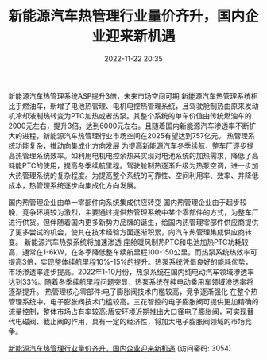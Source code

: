 ﻿---
title: 新能源汽车热管理行业量价齐升，国内企业迎来新机遇
date: 2022-11-22 20:35
tags:
- 汽车零部件
updated: 
---

新能源汽车热管理系统ASP提升3倍，未来市场空间可期
新能源汽车热管理系统相比于燃油车，新增了电池热管理、电机电控热管理系统，且驾驶舱制热由原来发动机冷却液制热转变为PTC加热或者热泵。其整个系统的单车价值由传统燃油车的2000元左右，提升3倍，达到6000元左右。且随着国内新能源汽车渗透率不断扩大的进程，新能源汽车热管理行业市场空间在2025有望达到757亿元。
热管理系统功能复杂，推动向集成化方向发展
为提高新能源汽车冬季续航，整车厂逐步提高热管理系统效率。如利用电机电控余热来实现对电池系统的加热需求，降低了高耗能PTC的使用，提高冬季续航里程。驾驶舱制热逐渐升级为热泵空调，进一步加大热管理系统的复杂程度。为提高整个系统的可靠性、空间利用率、效率、并降低成本，热管理系统逐步向集成化方向发展。
<!-- more -->
国内热管理企业由单一零部件向系统集成供应转变
国内热管理企业由于起步较晚，竞争环境较为激烈，主要通过提供热管理系统中某个零部件的方式，为整车厂进行供货。但伴随着国内更多新势力品牌的诞生，给国内热管理零部件供应商提供了更多尝试的机会，使其在技术经验方面逐渐积累，向汽车热管理集成供应商转变。
新能源汽车热泵系统将加速渗透
座舱暖风制热PTC和电池加热PTC功耗较高，通常在1-6kW，在冬季降低整车续航里程100-150公里。而热泵系统热效率可提高3倍，实现整体续航里程10%-15%的提升。热泵系统凭借良好的能耗优势，市场渗透率逐步提高。2022年1-10月份，热泵系统在国内纯电动汽车领域渗透率达到33%。随着冬季续航里程问题突显，热泵系统在纯电动乘用车领域渗透率将逐渐提升。
热管理核心零部件:电子膨胀阀技术门槛较高，竞争逐渐强化
在整个热管理系统中，电子膨胀阀技术门槛较高。三花智控的电子膨胀阀可提供更加精确的流量控制，整体市场占有率较高;盾安环境近期推出大口径电子膨胀阀，可实现替代电磁阀、截止阀的作用，具有一定的经济性，将加大电子膨胀阀领域的市场竞争。

[新能源汽车热管理行业量价齐升，国内企业迎来新机遇](https://url12.ctfile.com/f/3948612-730568428-fedd00?p=3054)
(访问密码: 3054)

